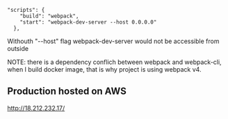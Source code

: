 ```
"scripts": {
    "build": "webpack",
    "start": "webpack-dev-server --host 0.0.0.0"
  },
```

Withouth "--host" flag webpack-dev-server would not be accessible from outside

NOTE: there is a dependency conflich between webpack and webpack-cli, when I build docker image, that is why project is using webpack v4.

## Production hosted on AWS

http://18.212.232.17/
